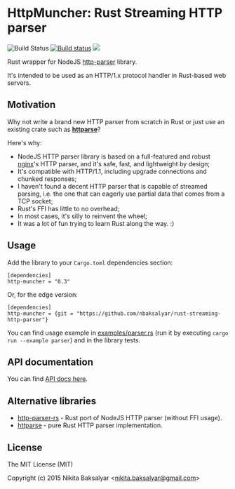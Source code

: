 # HttpMuncher: Rust Streaming HTTP parser

![Build Status](https://travis-ci.org/nbaksalyar/rust-streaming-http-parser.svg?branch=master)
[![Build status](https://ci.appveyor.com/api/projects/status/2ihcgjco68t08uge?svg=true)](https://ci.appveyor.com/project/nbaksalyar/rust-streaming-http-parser)
[![](http://meritbadge.herokuapp.com/http-muncher)](https://crates.io/crates/http-muncher)

Rust wrapper for NodeJS [http-parser](https://github.com/nodejs/http-parser) library.

It's intended to be used as an HTTP/1.x protocol handler in Rust-based web servers.

## Motivation

Why not write a brand new HTTP parser from scratch in Rust or just use an existing crate such as **[httparse](https://github.com/seanmonstar/httparse)**?

Here's why:

* NodeJS HTTP parser library is based on a full-featured and robust [nginx](http://nginx.org)'s HTTP parser, and it's safe, fast, and lightweight by design;
* It's compatible with HTTP/1.1, including upgrade connections and chunked responses;
* I haven't found a decent HTTP parser that is capable of streamed parsing, i.e. the one that can eagerly use partial data that comes from a TCP socket;
* Rust's FFI has little to no overhead;
* In most cases, it's silly to reinvent the wheel;
* It was a lot of fun trying to learn Rust along the way. :)

## Usage

Add the library to your `Cargo.toml` dependencies section:

	[dependencies]
	http-muncher = "0.3"

Or, for the edge version:

    [dependencies]
    http-muncher = {git = "https://github.com/nbaksalyar/rust-streaming-http-parser"}

You can find usage example in [examples/parser.rs](examples/parser.rs) (run it by executing `cargo run --example parser`) and in the library tests.

## API documentation

You can find [API docs here](https://docs.rs/http-muncher/).

## Alternative libraries

* [http-parser-rs](https://github.com/magic003/http-parser-rs) - Rust port of NodeJS HTTP parser (without FFI usage).
* [httparse](https://github.com/seanmonstar/httparse) - pure Rust HTTP parser implementation.

## License

The MIT License (MIT)

Copyright (c) 2015 Nikita Baksalyar <<nikita.baksalyar@gmail.com>>
